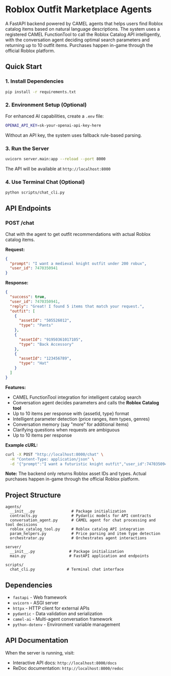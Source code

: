 # Roblox Outfit Marketplace Agents

A FastAPI backend powered by CAMEL agents that helps users find Roblox catalog items based on natural language descriptions. The system uses a registered CAMEL FunctionTool to call the Roblox Catalog API intelligently, with the conversation agent deciding optimal search parameters and returning up to 10 outfit items. Purchases happen in-game through the official Roblox platform.

## Quick Start

### 1. Install Dependencies

```bash
pip install -r requirements.txt
```

### 2. Environment Setup (Optional)

For enhanced AI capabilities, create a `.env` file:
```bash
OPENAI_API_KEY=sk-your-openai-api-key-here
```

Without an API key, the system uses fallback rule-based parsing.

### 3. Run the Server

```bash
uvicorn server.main:app --reload --port 8000
```

The API will be available at `http://localhost:8000`

### 4. Use Terminal Chat (Optional)

```bash
python scripts/chat_cli.py
```

## API Endpoints

### POST /chat

Chat with the agent to get outfit recommendations with actual Roblox catalog items.

**Request:**
```json
{
  "prompt": "I want a medieval knight outfit under 200 robux",
  "user_id": 7470350941
}
```

**Response:**
```json
{
  "success": true,
  "user_id": 7470350941,
  "reply": "Great! I found 5 items that match your request.",
  "outfit": [
    {
      "assetId": "505526012",
      "type": "Pants"
    },
    {
      "assetId": "91950361017105", 
      "type": "Back Accessory"
    },
    {
      "assetId": "123456789",
      "type": "Hat"
    }
  ]
}
```

**Features:**
- CAMEL FunctionTool integration for intelligent catalog search
- Conversation agent decides parameters and calls the **Roblox Catalog tool**
- Up to 10 items per response with {assetId, type} format
- Intelligent parameter detection (price ranges, item types, genres)
- Conversation memory (say "more" for additional items)
- Clarifying questions when requests are ambiguous
- Up to 10 items per response

**Example cURL:**
```bash
curl -X POST "http://localhost:8000/chat" \
  -H "Content-Type: application/json" \
  -d '{"prompt":"I want a futuristic knight outfit","user_id":7470350941}'
```

**Note:** The backend only returns Roblox asset IDs and types. Actual purchases happen in-game through the official Roblox platform.

## Project Structure

```
agents/
  __init__.py                # Package initialization
  contracts.py               # Pydantic models for API contracts
  conversation_agent.py      # CAMEL agent for chat processing and tool decisions
  roblox_catalog_tool.py     # Roblox catalog API integration
  param_helpers.py           # Price parsing and item type detection
  orchestrator.py            # Orchestrates agent interactions

server/
  __init__.py               # Package initialization
  main.py                   # FastAPI application and endpoints

scripts/
  chat_cli.py              # Terminal chat interface
```

## Dependencies

- `fastapi` - Web framework
- `uvicorn` - ASGI server
- `httpx` - HTTP client for external APIs
- `pydantic` - Data validation and serialization
- `camel-ai` - Multi-agent conversation framework
- `python-dotenv` - Environment variable management

## API Documentation

When the server is running, visit:
- Interactive API docs: `http://localhost:8000/docs`
- ReDoc documentation: `http://localhost:8000/redoc`